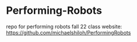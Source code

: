 # Performing-Robots
repo for performing robots fall 22 
class website: https://github.com/michaelshiloh/PerformingRobots
